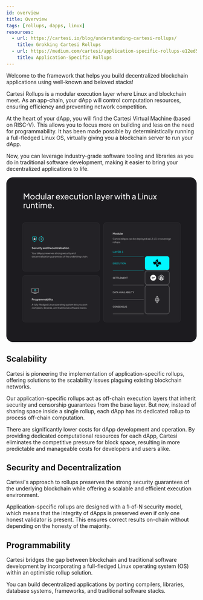 ```yaml
---
id: overview
title: Overview
tags: [rollups, dapps, linux]
resources:
  - url: https://cartesi.io/blog/understanding-cartesi-rollups/
    title: Grokking Cartesi Rollups
  - url: https://medium.com/cartesi/application-specific-rollups-e12ed5d9de01
    title: Application-Specific Rollups
---
```


Welcome to the framework that helps you build decentralized blockchain applications using well-known and beloved stacks!

Cartesi Rollups is a modular execution layer where Linux and blockchain meet. As an app-chain, your dApp will control computation resources, ensuring efficiency and preventing network competition.

At the heart of your dApp, you will find the Cartesi Virtual Machine (based on RISC-V). This allows you to focus more on building and less on the need for programmability. It has been made possible by deterministically running a full-fledged Linux OS, virtually giving you a blockchain server to run your dApp.

Now, you can leverage industry-grade software tooling and libraries as you do in traditional software development, making it easier to bring your decentralized applications to life.

![img](../static/img/v1.3/image.png)


## Scalability

Cartesi is pioneering the implementation of application-specific rollups, offering solutions to the scalability issues plaguing existing blockchain networks.

Our application-specific rollups act as off-chain execution layers that inherit security and censorship guarantees from the base layer. But now, instead of sharing space inside a single rollup, each dApp has its dedicated rollup to process off-chain computation.

There are significantly lower costs for dApp development and operation. By providing dedicated computational resources for each dApp, Cartesi eliminates the competitive pressure for block space, resulting in more predictable and manageable costs for developers and users alike.

## Security and Decentralization

Cartesi's approach to rollups preserves the strong security guarantees of the underlying blockchain while offering a scalable and efficient execution environment.

Application-specific rollups are designed with a 1-of-N security model, which means that the integrity of dApps is preserved even if only one honest validator is present. This ensures correct results on-chain without depending on the honesty of the majority.

## Programmability

Cartesi bridges the gap between blockchain and traditional software development by incorporating a full-fledged Linux operating system (OS) within an optimistic rollup solution.

You can build decentralized applications by porting compilers, libraries, database systems, frameworks, and traditional software stacks.
